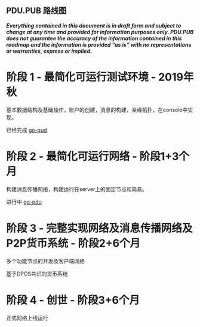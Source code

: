 PDU.PUB 路线图
-----------------------

***Everything contained in this document is in draft form and subject to change at any time and provided for information purposes only. PDU.PUB does not guarantee the accuracy of the information contained in this roadmap and the information is provided “as is” with no representations or warranties, express or implied.***

# 阶段 1 - 最简化可运行测试环境 - 2019年秋

基本数据结构及基础操作，账户的创建，消息的构建，亲缘拓扑，在console中实现。

已经完成 [go-pud](https://github.com/pdupub/go-pdu)

# 阶段 2 - 最简化可运行网络 - 阶段1+3个月

构建消息传播网络，构建运行在server上的固定节点和简易。

进行中 [go-pdu](https://github.com/pdupub/go-pdu)
# 阶段 3 - 完整实现网络及消息传播网络及P2P货币系统 - 阶段2+6个月

多个功能节点的开发及客户端网络

基于DPOS共识的货币系统
 
# 阶段 4 - 创世 - 阶段3+6个月

正式网络上线运行
